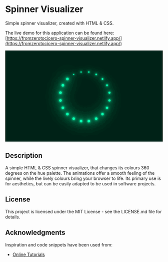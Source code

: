 # Spinner Visualizer

Simple spinner visualizer, created with HTML & CSS.

The live demo for this application can be found here: [https://fromzerotocicero-spinner-visualizer.netlify.app/](https://fromzerotocicero-spinner-visualizer.netlify.app/)

![Spinner Visualizer gif](./spinner-visualizer.gif)

## Description

A simple HTML & CSS spinner visualizer, that changes its colours 360 degrees on the hue palette. The animations offer a smooth feeling of the spinner, while the lively colours bring your browser to life. Its primary use is for aesthetics, but can be easily adapted to be used in software projects.

## License

This project is licensed under the MIT License - see the LICENSE.md file for details.

## Acknowledgments

Inspiration and code snippets have been used from:
* [Online Tutorials](https://www.youtube.com/watch?v=ttWXapXj4cg&list=WL&index=63&ab_channel=OnlineTutorials)